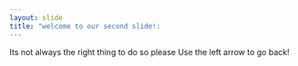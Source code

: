 ```yaml
---
layout: slide
title: "welcome to our second slide!:
---
```

Its not always the right thing to do so please
Use the left arrow to go back!
